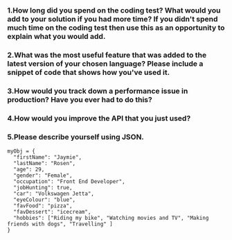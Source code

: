 ### 1.How long did you spend on the coding test? What would you add to your solution if you had more time? If you didn't spend much time on the coding test then use this as an opportunity to explain what you would add.
### 2.What was the most useful feature that was added to the latest version of your chosen language? Please include a snippet of code that shows how you've used it.
### 3.How would you track down a performance issue in production? Have you ever had to do this?
### 4.How would you improve the API that you just used?
### 5.Please describe yourself using JSON.
```
myObj = {
  "firstName": "Jaymie",
  "lastName": "Rosen",
  "age": 29,
  "gender": "Female",
  "occupation": "Front End Developer",
  "jobHunting": true,
  "car": "Volkswagen Jetta",
  "eyeColour": "blue",
  "favFood": "pizza",
  "favDessert": "icecream",
  "hobbies": ["Riding my bike", "Watching movies and TV", "Making friends with dogs", "Travelling" ]
}
```